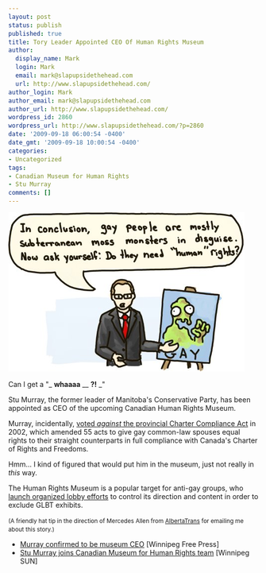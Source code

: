 ```yaml
---
layout: post
status: publish
published: true
title: Tory Leader Appointed CEO Of Human Rights Museum
author:
  display_name: Mark
  login: Mark
  email: mark@slapupsidethehead.com
  url: http://www.slapupsidethehead.com/
author_login: Mark
author_email: mark@slapupsidethehead.com
author_url: http://www.slapupsidethehead.com/
wordpress_id: 2860
wordpress_url: http://www.slapupsidethehead.com/?p=2860
date: '2009-09-18 06:00:54 -0400'
date_gmt: '2009-09-18 10:00:54 -0400'
categories:
- Uncategorized
tags:
- Canadian Museum for Human Rights
- Stu Murray
comments: []
---
```

![from SPACE!](/wp-content/media/2009/09/subterranean-moss-monsters.jpg "from SPACE!")

Can I get a "_ **whaaaa** __ **?!** _"

Stu Murray, the former leader of Manitoba's Conservative Party, has been appointed as CEO of the upcoming Canadian Human Rights Museum.

Murray, incidentally, [voted _against_ the provincial Charter Compliance Act](http://www.gov.mb.ca/hansard/house_biz/3rd-37th/votes_075.html "It's in Hansard, biatches!") in 2002, which amended 55 acts to give gay common-law spouses equal rights to their straight counterparts in full compliance with Canada's Charter of Rights and Freedoms.

Hmm... I kind of figured that would put him in the museum, just not really in _this_ way.

The Human Rights Museum is a popular target for anti-gay groups, who [launch organized lobby efforts](http://www.slapupsidethehead.com/2008/02/lobby-group-blasts-museum/ "Slap never forgets!") to control its direction and content in order to exclude GLBT exhibits.

<small>(A friendly hat tip in the direction of Mercedes Allen from <a title="Lots and lots o' Transgender Resources" href="http://www.albertatrans.org/">AlbertaTrans</a> for emailing me about this story.)</small>

- [Murray confirmed to be museum CEO](http://www.winnipegfreepress.com/breakingnews/Murray-confirmed-to-be-museum-CEO-59334427.html) [Winnipeg Free Press]
- [Stu Murray joins Canadian Museum for Human Rights team](http://www.winnipegsun.com/news/2009/09/15/10923491.html) [Winnipeg SUN]
